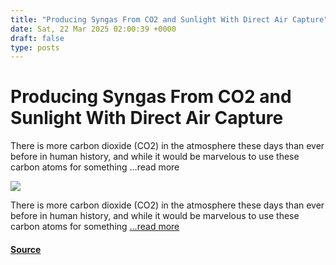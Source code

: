 ```yaml
---
title: "Producing Syngas From CO2 and Sunlight With Direct Air Capture"
date: Sat, 22 Mar 2025 02:00:39 +0000
draft: false
type: posts
---
```

# Producing Syngas From CO2 and Sunlight With Direct Air Capture





There is more carbon dioxide (CO2) in the atmosphere these days than ever before in human history, and while it would be marvelous to use these carbon atoms for something &#8230;read more

![](https://hackaday.com/wp-content/uploads/2025/03/daccu_dual-bed_flow_reactor_sayan_kar_et_al_nature_energy_2025.jpg?w=800)

There is more carbon dioxide (CO2) in the atmosphere these days than ever before in human history, and while it would be marvelous to use these carbon atoms for something […read more](https://hackaday.com/2025/03/21/producing-syngas-from-co2-and-sunlight-with-direct-air-capture/)

#### [Source](https://hackaday.com/2025/03/21/producing-syngas-from-co2-and-sunlight-with-direct-air-capture/)

